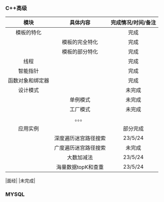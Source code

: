 ### C++高级
|模块|具体内容|完成情况/时间/备注|
|  :-: | :-:  | :-:| 
|模板的特化|  | 完成|
| |模板的完全特化|完成|
| |模板的部分特化|完成|
|线程| |完成|
|智能指针| |完成|
|函数对象和绑定器| |完成|
|设计模式| |未完成|
| |单例模式|未完成|
| |工厂模式|未完成|
| |。。。| |
|应用实例| |部分完成|
| |深度遍历迷宫路径搜索|23/5/24|
| |广度遍历迷宫路径搜索|未完成|
| |大数加减法|23/5/24|
| |海量数据topK和查重|23/5/24|

|面经| |未完成|

### MYSQL


